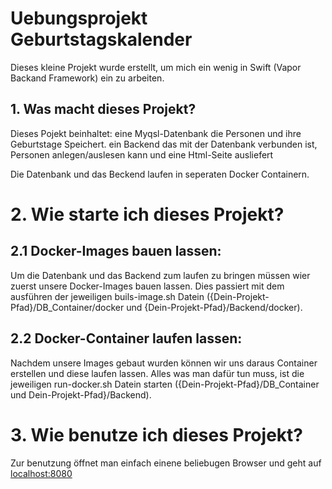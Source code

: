 # Uebungsprojekt Geburtstagskalender

Dieses kleine Projekt wurde erstellt, um mich ein wenig in Swift (Vapor Backand Framework) ein zu arbeiten.

## 1. Was macht dieses Projekt?
Dieses Pojekt beinhaltet: 
        eine Myqsl-Datenbank die Personen und ihre Geburtstage Speichert.
        ein Backend das mit der Datenbank verbunden ist, Personen anlegen/auslesen kann und eine Html-Seite ausliefert
        
Die Datenbank und das Beckend laufen in seperaten Docker Containern.

# 2. Wie starte ich dieses Projekt?

## 2.1 Docker-Images bauen lassen:
Um die Datenbank und das Backend zum laufen zu bringen müssen wier zuerst unsere Docker-Images bauen lassen.
Dies passiert mit dem ausführen der jeweiligen buils-image.sh Datein ({Dein-Projekt-Pfad}/DB_Container/docker und {Dein-Projekt-Pfad}/Backend/docker).

## 2.2 Docker-Container laufen lassen:
Nachdem unsere Images gebaut wurden können wir uns daraus Container erstellen und diese laufen lassen.
Alles was man dafür tun muss, ist die jeweiligen run-docker.sh Datein starten ({Dein-Projekt-Pfad}/DB_Container und Dein-Projekt-Pfad}/Backend).

# 3. Wie benutze ich dieses Projekt?
Zur benutzung öffnet man einfach einene beliebugen Browser und geht auf [localhost:8080](localhost:8080)